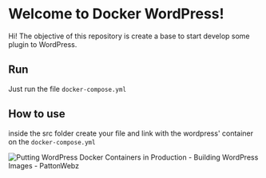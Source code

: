# Welcome to Docker WordPress!
Hi! The objective of this repository is create a base to start develop some plugin to WordPress. 


## Run
Just run the file `docker-compose.yml`

## How to use
inside the src folder create your file and link with the 
wordpress' container on the `docker-compose.yml`

![Putting WordPress Docker Containers in Production - Building WordPress  Images - PattonWebz](https://www.pattonwebz.com/wp-content/uploads/2017/03/docker-wordpress-logs.png)